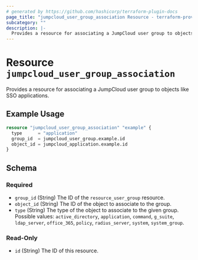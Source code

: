 ```yaml
---
# generated by https://github.com/hashicorp/terraform-plugin-docs
page_title: "jumpcloud_user_group_association Resource - terraform-provider-jumpcloud"
subcategory: ""
description: |-
  Provides a resource for associating a JumpCloud user group to objects like SSO applications.
---
```


# Resource `jumpcloud_user_group_association`

Provides a resource for associating a JumpCloud user group to objects like SSO applications.

## Example Usage

```terraform
resource "jumpcloud_user_group_association" "example" {
  type      = "application"
  group_id  = jumpcloud_user_group.example.id
  object_id = jumpcloud_application.example.id
}
```

<!-- schema generated by tfplugindocs -->
## Schema

### Required

- `group_id` (String) The ID of the `resource_user_group` resource.
- `object_id` (String) The ID of the object to associate to the group.
- `type` (String) The type of the object to associate to the given group. Possible values: `active_directory`, `application`, `command`, `g_suite`, `ldap_server`, `office_365`, `policy`, `radius_server`, `system`, `system_group`.

### Read-Only

- `id` (String) The ID of this resource.



